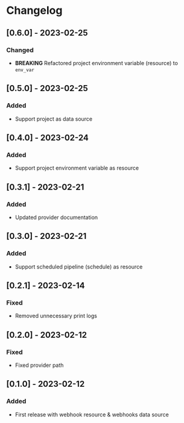 # Changelog

## [0.6.0] - 2023-02-25

### Changed

- **BREAKING** Refactored project environment variable (resource) to `env_var`

## [0.5.0] - 2023-02-25

### Added

- Support project as data source

## [0.4.0] - 2023-02-24

### Added

- Support project environment variable as resource

## [0.3.1] - 2023-02-21

### Added

- Updated provider documentation

## [0.3.0] - 2023-02-21

### Added

- Support scheduled pipeline (schedule) as resource

## [0.2.1] - 2023-02-14

### Fixed

- Removed unnecessary print logs

## [0.2.0] - 2023-02-12

### Fixed

- Fixed provider path

## [0.1.0] - 2023-02-12

### Added

- First release with webhook resource & webhooks data source
